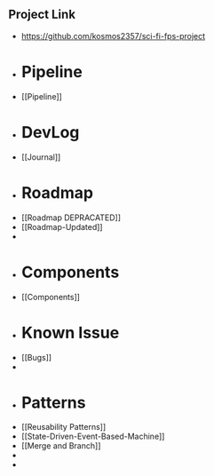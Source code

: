 ## Project Link
- https://github.com/kosmos2357/sci-fi-fps-project
- # Pipeline
- [[Pipeline]]
- # DevLog
- [[Journal]]
- # Roadmap
- [[Roadmap DEPRACATED]]
- [[Roadmap-Updated]]
-
- # Components
- [[Components]]
- # Known Issue
- [[Bugs]]
-
- # Patterns
- [[Reusability Patterns]]
- [[State-Driven-Event-Based-Machine]]
- [[Merge and Branch]]
-
-